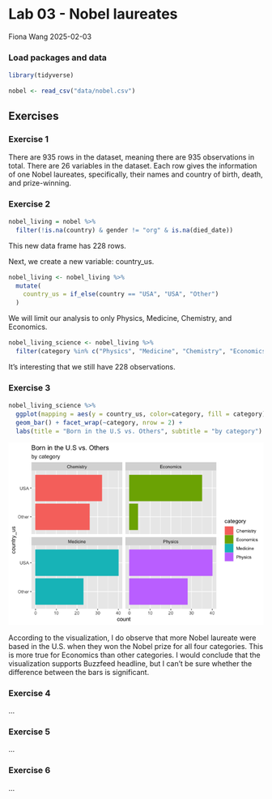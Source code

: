 Lab 03 - Nobel laureates
================
Fiona Wang
2025-02-03

### Load packages and data

``` r
library(tidyverse) 
```

``` r
nobel <- read_csv("data/nobel.csv")
```

## Exercises

### Exercise 1

There are 935 rows in the dataset, meaning there are 935 observations in
total. There are 26 variables in the dataset. Each row gives the
information of one Nobel laureates, specifically, their names and
country of birth, death, and prize-winning.

### Exercise 2

``` r
nobel_living = nobel %>% 
  filter(!is.na(country) & gender != "org" & is.na(died_date))
```

This new data frame has 228 rows.

Next, we create a new variable: country_us.

``` r
nobel_living <- nobel_living %>% 
  mutate(
    country_us = if_else(country == "USA", "USA", "Other")
  )
```

We will limit our analysis to only Physics, Medicine, Chemistry, and
Economics.

``` r
nobel_living_science <- nobel_living %>% 
  filter(category %in% c("Physics", "Medicine", "Chemistry", "Economics"))
```

It’s interesting that we still have 228 observations.

### Exercise 3

``` r
nobel_living_science %>% 
  ggplot(mapping = aes(y = country_us, color=category, fill = category)) + 
  geom_bar() + facet_wrap(~category, nrow = 2) + 
  labs(title = "Born in the U.S vs. Others", subtitle = "by category")
```

![](lab-03_files/figure-gfm/bar_plot-1.png)<!-- -->

According to the visualization, I do observe that more Nobel laureate
were based in the U.S. when they won the Nobel prize for all four
categories. This is more true for Economics than other categories. I
would conclude that the visualization supports Buzzfeed headline, but I
can’t be sure whether the difference between the bars is significant.

### Exercise 4

…

### Exercise 5

…

### Exercise 6

…
